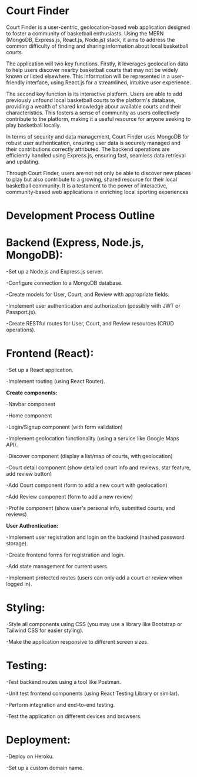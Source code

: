 # Court Finder

Court Finder is a user-centric, geolocation-based web application designed to foster a community of basketball enthusiasts. Using the MERN (MongoDB, Express.js, React.js, Node.js) stack, it aims to address the common difficulty of finding and sharing information about local basketball courts.

The application will two key functions. Firstly, it leverages geolocation data to help users discover nearby basketball courts that may not be widely known or listed elsewhere. This information will be represented in a user-friendly interface, using React.js for a streamlined, intuitive user experience.

The second key function is its interactive platform. Users are able to add previously unfound local basketball courts to the platform's database, providing a wealth of shared knowledge about available courts and their characteristics. This fosters a sense of community as users collectively contribute to the platform, making it a useful resource for anyone seeking to play basketball locally.

In terms of security and data management, Court Finder uses MongoDB for robust user authentication, ensuring user data is securely managed and their contributions correctly attributed. The backend operations are efficiently handled using Express.js, ensuring fast, seamless data retrieval and updating.

Through Court Finder, users are not not only be able to discover new places to play but also contribute to a growing, shared resource for their local basketball community. It is a testament to the power of interactive, community-based web applications in enriching local sporting experiences

# Development Process Outline

# Backend (Express, Node.js, MongoDB):

-Set up a Node.js and Express.js server.

-Configure connection to a MongoDB database.

-Create models for User, Court, and Review with appropriate fields.

-Implement user authentication and authorization (possibly with JWT or Passport.js). 

-Create RESTful routes for User, Court, and Review resources (CRUD operations).


# Frontend (React):

-Set up a React application.

-Implement routing (using React Router).
 
  **Create components:**
 
  -Navbar component
  
  -Home component
  
  -Login/Signup component (with form validation)
  
  -Implement geolocation functionality (using a service like Google Maps API).
 
  -Discover component (display a list/map of courts, with geolocation)
  
  -Court detail component (show detailed court info and reviews, star feature, add review button)
  
  -Add Court component (form to add a new court with geolocation)
  
  -Add Review component (form to add a new review)
  
  -Profile component (show user's personal info, submitted courts, and reviews) 
  
  **User Authentication:**
  
  -Implement user registration and login on the backend (hashed password storage).
  
  -Create frontend forms for registration and login.
  
  -Add state management for current users.
 
  -Implement protected routes (users can only add a court or review when logged in).

# Styling:

-Style all components using CSS (you may use a library like Bootstrap or Tailwind CSS for easier styling).

-Make the application responsive to different screen sizes.

# Testing:

-Test backend routes using a tool like Postman.

-Unit test frontend components (using React Testing Library or similar).

-Perform integration and end-to-end testing.

-Test the application on different devices and browsers.

# Deployment:

-Deploy on Heroku.

-Set up a custom domain name.

